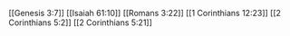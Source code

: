 [[Genesis 3:7]]
[[Isaiah 61:10]]
[[Romans 3:22]]
[[1 Corinthians 12:23]]
[[2 Corinthians 5:2]]
[[2 Corinthians 5:21]]
